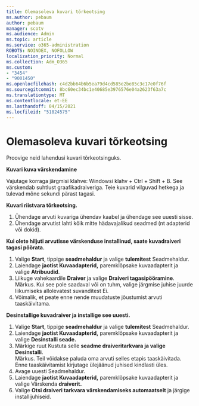 ```yaml
---
title: Olemasoleva kuvari tõrkeotsing
ms.author: pebaum
author: pebaum
manager: scotv
ms.audience: Admin
ms.topic: article
ms.service: o365-administration
ROBOTS: NOINDEX, NOFOLLOW
localization_priority: Normal
ms.collection: Adm_O365
ms.custom:
- "3454"
- "9001450"
ms.openlocfilehash: c4d2bb64b6b5ea79d4cd585e2be85c3c17e0f76f
ms.sourcegitcommit: 8bc60ec34bc1e40685e3976576e04a2623f63a7c
ms.translationtype: MT
ms.contentlocale: et-EE
ms.lasthandoff: 04/15/2021
ms.locfileid: "51824575"
---
```

# <a name="troubleshoot-an-existing-monitor"></a>Olemasoleva kuvari tõrkeotsing

Proovige neid lahendusi kuvari tõrkeotsinguks. 

**Kuvari kuva värskendamine**

Vajutage korraga järgmisi klahve: Windowsi klahv + Ctrl + Shift + B. See värskendab suhtlust graafikadraiveriga. Teie kuvarid vilguvad hetkega ja tulevad mõne sekundi pärast tagasi.

**Kuvari riistvara tõrkeotsing.**

1. Ühendage arvuti kuvariga ühendav kaabel ja ühendage see uuesti sisse.
2. Ühendage arvutist lahti kõik mitte hädavajalikud seadmed (nt adapterid või dokid).

**Kui olete hiljuti arvutisse värskenduse installinud, saate kuvadraiveri tagasi pöörata.**

1. Valige **Start**, tippige **seadmehaldur** ja valige **tulemitest** Seadmehaldur.
2. Laiendage **jaotist Kuvaadapterid,** paremklõpsake kuvaadapterit ja valige **Atribuudid**.
3. Liikuge vahekaardile **Draiver** ja valige **Draiveri tagasipööramine**. <br>
Märkus. Kui see pole saadaval või on  tuhm, valige järgmise juhise juurde liikumiseks allolevatest suvanditest Ei.
4. Võimalik, et peate enne nende muudatuste jõustumist arvuti taaskäivitama.

**Desinstallige kuvadraiver ja installige see uuesti.**

1. Valige **Start**, tippige **seadmehaldur** ja valige **tulemitest** Seadmehaldur.
2. Laiendage **jaotist Kuvaadapterid,** paremklõpsake kuvaadapterit ja valige **Desinstalli seade.** 
3. Märkige ruut Kustuta selle **seadme draiveritarkvara ja valige** **Desinstalli**.<br>
Märkus. Teil võidakse paluda oma arvuti selles etapis taaskäivitada. Enne taaskäivitamist kirjutage ülejäänud juhised kindlasti üles.
4. Avage uuesti Seadmehaldur.
5. Laiendage **jaotist Kuvaadapterid,** paremklõpsake kuvaadapterit ja valige Värskenda **draiverit.**
6. Valige **Otsi draiveri tarkvara värskendamiseks automaatselt** ja järgige installijuhiseid.